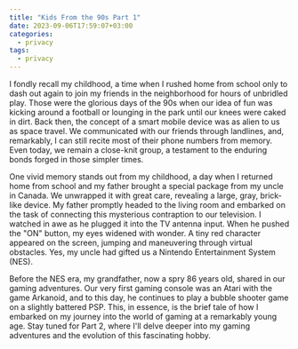 ```yaml
---
title: "Kids From the 90s Part 1"
date: 2023-09-06T17:59:07+03:00
categories:
  - privacy
tags:
  - privacy
---
```


I fondly recall my childhood, a time when I rushed home from school only to dash out again to join my friends in the neighborhood for hours of unbridled play. Those were the glorious days of the 90s when our idea of fun was kicking around a football or lounging in the park until our knees were caked in dirt. Back then, the concept of a smart mobile device was as alien to us as space travel. We communicated with our friends through landlines, and, remarkably, I can still recite most of their phone numbers from memory. Even today, we remain a close-knit group, a testament to the enduring bonds forged in those simpler times. 

One vivid memory stands out from my childhood, a day when I returned home from school and my father brought a special package from my uncle in Canada. We unwrapped it with great care, revealing a large, gray, brick-like device. My father promptly headed to the living room and embarked on the task of connecting this mysterious contraption to our television. I watched in awe as he plugged it into the TV antenna input. When he pushed the "ON" button, my eyes widened with wonder. A tiny red character appeared on the screen, jumping and maneuvering through virtual obstacles. Yes, my uncle had gifted us a Nintendo Entertainment System (NES). 

Before the NES era, my grandfather, now a spry 86 years old, shared in our gaming adventures. Our very first gaming console was an Atari with the game Arkanoid, and to this day, he continues to play a bubble shooter game on a slightly battered PSP. This, in essence, is the brief tale of how I embarked on my journey into the world of gaming at a remarkably young age. Stay tuned for Part 2, where I'll delve deeper into my gaming adventures and the evolution of this fascinating hobby. 